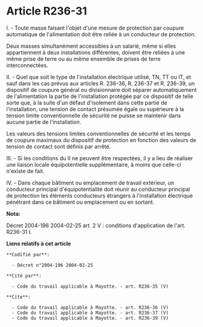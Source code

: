 # Article R236-31

I. - Toute masse faisant l'objet d'une mesure de protection par coupure automatique de l'alimentation doit être reliée à un
conducteur de protection.

Deux masses simultanément accessibles à un salarié, même si elles appartiennent à deux installations différentes, doivent
être reliées à une même prise de terre ou au même ensemble de prises de terre interconnectées.

II. - Quel que soit le type de l'installation électrique utilisé, TN, TT ou IT, et sauf dans les cas prévus aux articles R.
236-36, R. 236-37 et R. 236-39, un dispositif de coupure général ou divisionnaire doit séparer automatiquement de
l'alimentation la partie de l'installation protégée par ce dispositif de telle sorte que, à la suite d'un défaut d'isolement
dans cette partie de l'installation, une tension de contact présumée égale ou supérieure à la tension limite conventionnelle
de sécurité ne puisse se maintenir dans aucune partie de l'installation.

Les valeurs des tensions limites conventionnelles de sécurité et les temps de coupure maximaux du dispositif de protection en
fonction des valeurs de tension de contact sont définis par arrêté.

III. - Si les conditions du II ne peuvent être respectées, il y a lieu de réaliser une liaison locale équipotentielle
supplémentaire, à moins que celle-ci n'existe de fait.

IV. - Dans chaque bâtiment ou emplacement de travail extérieur, un conducteur principal d'équipotentialité doit réunir au
conducteur principal de protection les éléments conducteurs étrangers à l'installation électrique pénétrant dans ce bâtiment
ou emplacement ou en sortant.

**Nota:**

Décret 2004-196 2004-02-25 art. 2 V : conditions d'application de l'art. R236-31 I.

**Liens relatifs à cet article**

	**Codifié par**:

	  - Décret n°2004-196 2004-02-25

	**Cité par**:

	  - Code du travail applicable à Mayotte. - art. R236-35 (V)

	**Cite**:

	  - Code du travail applicable à Mayotte. - art. R236-36 (V)
	  - Code du travail applicable à Mayotte. - art. R236-37 (V)
	  - Code du travail applicable à Mayotte. - art. R236-39 (V)
